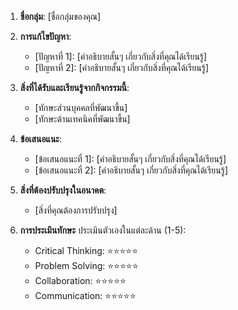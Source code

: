 1. **ชื่อกลุ่ม**: [ชื่อกลุ่มของคุณ]

2. **การแก้ไขปัญหา**:
    - [ปัญหาที่ 1]: [คำอธิบายสั้นๆ เกี่ยวกับสิ่งที่คุณได้เรียนรู้]
    - [ปัญหาที่ 2]: [คำอธิบายสั้นๆ เกี่ยวกับสิ่งที่คุณได้เรียนรู้]

3. **สิ่งที่ได้รับและเรียนรู้จากกิจกรรมนี้**:
    - [ทักษะส่วนบุคคลที่พัฒนาขึ้น]
    - [ทักษะด้านเทคนิคที่พัฒนาขึ้น]

4. **ข้อเสนอแนะ**:
    - [ข้อเสนอแนะที่ 1]: [คำอธิบายสั้นๆ เกี่ยวกับสิ่งที่คุณได้เรียนรู้]
    - [ข้อเสนอแนะที่ 2]: [คำอธิบายสั้นๆ เกี่ยวกับสิ่งที่คุณได้เรียนรู้]

5. **สิ่งที่ต้องปรับปรุงในอนาคต**:
    - [สิ่งที่คุณต้องการปรับปรุง]

6. **การประเมินทักษะ**
   ประเมินตัวเองในแต่ละด้าน (1-5):
   - Critical Thinking: ⭐⭐⭐⭐⭐
   - Problem Solving: ⭐⭐⭐⭐⭐
   - Collaboration: ⭐⭐⭐⭐⭐
   - Communication: ⭐⭐⭐⭐⭐